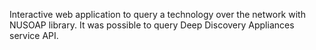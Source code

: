 Interactive web application to query a technology over the network with NUSOAP library. It was possible to query Deep Discovery Appliances service API.
